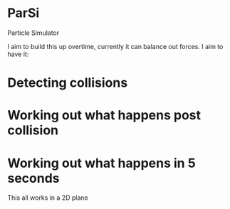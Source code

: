ParSi
=====

Particle Simulator

I aim to build this up overtime, currently it can balance out forces. I aim to have it:

# Detecting collisions
# Working out what happens post collision
# Working out what happens in 5 seconds

This all works in a 2D plane
